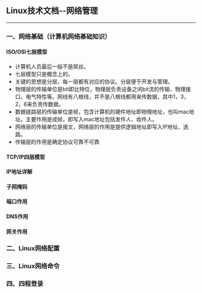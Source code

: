 ## Linux技术文档--网络管理

****


### 一、网络基础（计算机网络基础知识）

#### ISO/OSI七层模型
* 计算机人员最后一般不是屌丝。 
* 七层模型只是概念上的。
* 关键的思想是分层，每一层都有对应的协议。分层便于开发与管理。
* 物理层的传输单位是bit即比特位，物理层负责设备之间bit流的传输、物理接口、电气特性等。网线有八根线，并不是八根线都用来传数据，其中1，3，2，6来负责传数据。
* 数据链路层的传输单位是帧，包含计算机的硬件地址即物理地址，也叫mac地址。主要作用是成帧，即写入mac地址包括发件人、收件人。
* 网络层的传输单位是报文，网络层的作用是提供逻辑地址即写入IP地址、选路。
* 传输层的作用是确定协议可靠不可靠

#### TCP/IP四层模型


#### IP地址详解


#### 子网掩码


#### 端口作用


#### DNS作用

#### 网关作用





### 二、Linux网络配置



### 三、Linux网络命令



### 四、四程登录
